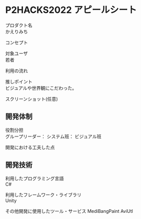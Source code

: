 # P2HACKS2022 アピールシート 

プロダクト名  
かえりみち

コンセプト  


対象ユーザ  
若者 

利用の流れ  


推しポイント  
ビジュアルや世界観にこだわった。

スクリーンショット(任意)  

## 開発体制  

役割分担  
グループリーダー：
システム班：
ビジュアル班

開発における工夫した点  


## 開発技術 

利用したプログラミング言語  
C#

利用したフレームワーク・ライブラリ  
Unity

その他開発に使用したツール・サービス
MediBangPaint
AviUtl
